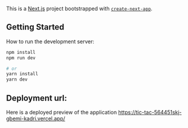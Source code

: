 This is a [Next.js](https://nextjs.org/) project bootstrapped with [`create-next-app`](https://github.com/vercel/next.js/tree/canary/packages/create-next-app).

## Getting Started

How to run the development server:

```bash
npm install
npm run dev

# or
yarn install
yarn dev
```

## Deployment url:
Here is a deployed preview of the application https://tic-tac-564451skj-gbemi-kadri.vercel.app/
